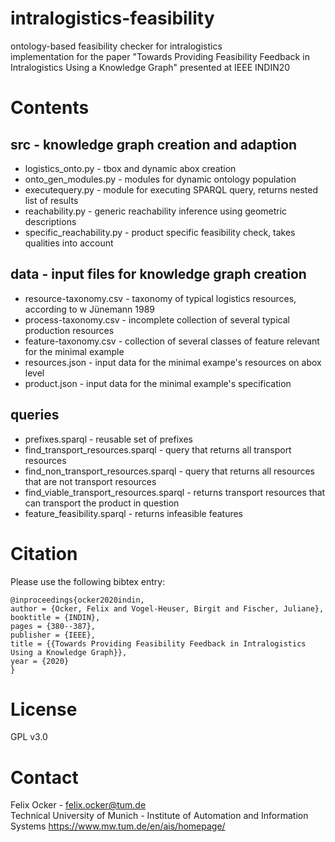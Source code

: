 # intralogistics-feasibility
ontology-based feasibility checker for intralogistics\
implementation for the paper "Towards Providing Feasibility Feedback in Intralogistics Using a Knowledge Graph" presented at IEEE INDIN20

# Contents
## src - knowledge graph creation and adaption
* logistics_onto.py - tbox and dynamic abox creation
* onto_gen_modules.py - modules for dynamic ontology population
* executequery.py - module for executing SPARQL query, returns nested list of results
* reachability.py - generic reachability inference using geometric descriptions
* specific_reachability.py - product specific feasibility check, takes qualities into account

## data - input files for knowledge graph creation
* resource-taxonomy.csv - taxonomy of typical logistics resources, according to w Jünemann 1989
* process-taxonomy.csv - incomplete collection of several typical production resources
* feature-taxonomy.csv - collection of several classes of feature relevant for the minimal example
* resources.json - input data for the minimal exampe's resources on abox level
* product.json - input data for the minimal example's specification 

## queries
* prefixes.sparql - reusable set of prefixes
* find_transport_resources.sparql - query that returns all transport resources
* find_non_transport_resources.sparql - query that returns all resources that are not transport resources
* find_viable_transport_resources.sparql - returns transport resources that can transport the product in question
* feature_feasibility.sparql - returns infeasible features

# Citation
Please use the following bibtex entry:
```
@inproceedings{ocker2020indin,
author = {Ocker, Felix and Vogel-Heuser, Birgit and Fischer, Juliane},
booktitle = {INDIN},
pages = {380--387},
publisher = {IEEE},
title = {{Towards Providing Feasibility Feedback in Intralogistics Using a Knowledge Graph}},
year = {2020}
}
```

# License
GPL v3.0

# Contact
Felix Ocker - [felix.ocker@tum.de](mailto:felix.ocker@tum.de)\
Technical University of Munich - Institute of Automation and Information Systems <https://www.mw.tum.de/en/ais/homepage/>

